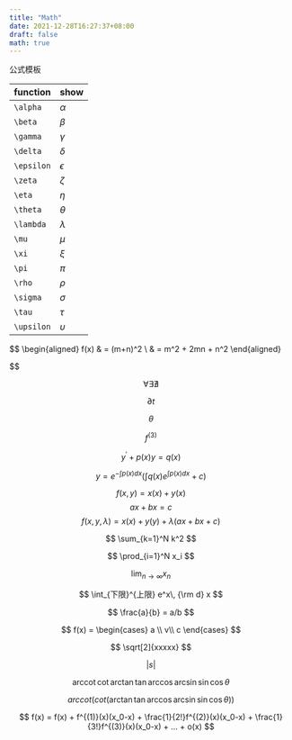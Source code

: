 ```yaml
---
title: "Math"
date: 2021-12-28T16:27:37+08:00
draft: false
math: true
---
```


公式模板

<!--more-->


| function   | show       |
| ---------- | ---------- |
| `\alpha`   | $\alpha$   |
| `\beta`    | $\beta$    |
| `\gamma`   | $\gamma$   |
| `\delta`   | $\delta$   |
| `\epsilon` | $\epsilon$ |
| `\zeta`    | $\zeta$    |
| `\eta`     | $\eta$     |
| `\theta`   | $\theta$   |
| `\lambda`  | $\lambda$  |
| `\mu`      | $\mu$      |
| `\xi`      | $\xi$      |
| `\pi`      | $\pi$      |
| `\rho`     | $\rho$     |
| `\sigma`   | $\sigma$   |
| `\tau`     | $\tau$     |
| `\upsilon` | $\upsilon$ |

$$
\begin{aligned}
f(x) & = (m+n)^2 \\
& =     m^2 + 2mn + n^2
\end{aligned}
 
$$

$$
\forall \exists
 \nexists
$$

$$
\partial t
$$

$$
\theta
$$

$$
f^{(3)}
$$

$$
y^\prime + p(x)y = q(x)
$$

$$
y = e ^ { - \int p(x) dx} ( \int q(x) e ^ { \int p(x) dx} +c)
$$

$$
f(x,y) = x(x) + y(x)
$$
$$
ax + bx = c 
$$
$$
f(x,y,\lambda) = x(x) + y(y) + \lambda(ax + bx + c)
$$

$$
\sum_{k=1}^N k^2
$$

$$
\prod_{i=1}^N x_i
$$

$$
\lim_{n \to \infty} x_n
$$

$$
\int_{下限}^{上限} e^x\, {\rm d} x
$$

$$
\frac{a}{b} = a/b
$$


$$
f(x) = 
\begin{cases}
    a \\
    v\\
    c
\end{cases}
$$

$$
\sqrt[2]{xxxxx}
$$

$$
\left\vert s \right\vert 
$$

$$
\newcommand{\arccot}{\mathrm{arccot}\,}
\arccot \cot \arctan \tan \arccos \arcsin \sin\cos \theta
$$

$$
arccot (cot (\arctan \tan \arccos \arcsin \sin\cos \theta))
$$

$$
f(x) = f(x) + f^{(1)}(x)(x_0-x) + \frac{1}{2!}f^{(2)}(x)(x_0-x) + \frac{1}{3!}f^{(3)}(x)(x_0-x) + ... + o(x)
$$